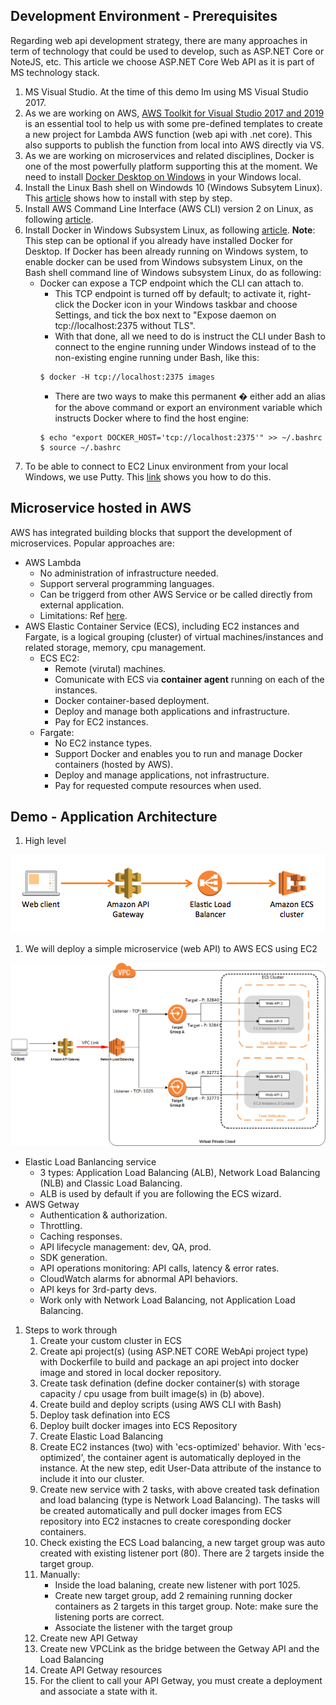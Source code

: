 ## Development Environment - Prerequisites
Regarding web api development strategy, there are many approaches in term of technology that could be used to develop, such as ASP.NET Core or NoteJS, etc. This article we choose ASP.NET Core Web API as it is part of MS technology stack.
1. MS Visual Studio. At the time of this demo Im using MS Visual Studio 2017.
1. As we are working on AWS, [AWS Toolkit for Visual Studio 2017 and 2019](https://marketplace.visualstudio.com/items?itemName=AmazonWebServices.AWSToolkitforVisualStudio2017) is an essential tool to help us with some pre-defined templates to create a new project for Lambda AWS function (web api with .net core). This also supports to publish the function from local into AWS directly via VS.
1. As we are working on microservices and related disciplines, Docker is one of the most powerfully platform supporting this at the moment. We need to install [Docker Desktop on Windows](https://docs.docker.com/docker-for-windows/install/) in your Windows local.
1. Install the Linux Bash shell on Windowds 10 (Windows Subsytem Linux). This [article](https://www.howtogeek.com/249966/how-to-install-and-use-the-linux-bash-shell-on-windows-10/) shows how to install with step by step.
1. Install AWS Command Line Interface (AWS CLI) version 2 on Linux, as following [article](https://docs.aws.amazon.com/cli/latest/userguide/install-cliv2-linux.html).
1. Install Docker in Windows Subsystem Linux, as following [article](https://medium.com/faun/docker-running-seamlessly-in-windows-subsystem-linux-6ef8412377aa).
   <b>Note</b>: This step can be optional if you already have installed Docker for Desktop.
   If Docker has been already running on Windows system, to enable docker can be used from Windows subsystem Linux, on the Bash shell command line of Windows subsystem Linux, do as following:
    - Docker can expose a TCP endpoint which the CLI can attach to.
         - This TCP endpoint is turned off by default; to activate it, right-click the Docker icon in your Windows taskbar and choose Settings, and tick the box next to "Expose daemon on tcp://localhost:2375 without TLS".
         - With that done, all we need to do is instruct the CLI under Bash to connect to the engine running under Windows instead of to the non-existing engine running under Bash, like this:
         ```Shell
         $ docker -H tcp://localhost:2375 images
         ```
         - There are two ways to make this permanent � either add an alias for the above command or export an environment variable which instructs Docker where to find the host engine:
         ```Shell
         $ echo "export DOCKER_HOST='tcp://localhost:2375'" >> ~/.bashrc
         $ source ~/.bashrc
         ```    
1. To be able to connect to EC2 Linux environment from your local Windows, we use Putty. This [link](https://docs.aws.amazon.com/AWSEC2/latest/UserGuide/putty.html) shows you how to do this.

## Microservice hosted in AWS
AWS has integrated building blocks that support the development of microservices.
Popular approaches are:
- AWS Lambda
   - No administration of infrastructure needed.
   - Support serveral programming languages.
   - Can be triggerd from other AWS Service or be called directly from external application.
   - Limitations: Ref [here](https://docs.aws.amazon.com/lambda/latest/dg/gettingstarted-limits.html).
- AWS Elastic Container Service (ECS), including EC2 instances and Fargate, is a logical grouping (cluster) of virtual machines/instances and related storage, memory, cpu management.
   - ECS EC2:
      - Remote (virutal) machines.
      - Comunicate with ECS via **container agent** running on each of the instances.
      - Docker container-based deployment.
      - Deploy and manage both applications and infrastructure.
      - Pay for EC2 instances.
   - Fargate:
      - No EC2 instance types.
      - Support Docker and enables you to run and manage Docker containers (hosted by AWS).
      - Deploy and manage applications, not infrastructure.
      - Pay for requested compute resources when used.
## Demo - Application Architecture
1. High level

![A screenshot of the High level Application Architecture ](/images/APIGetway-ECS.png)

1. We will deploy a simple microservice (web API) to AWS ECS using EC2

![A screenshot of the High level Application Architecture ](/images/Demo-AppInfrastructure.png)

- Elastic Load Banlancing service
   - 3 types: Application Load Balancing (ALB), Network Load Balancing (NLB) and Classic Load Balancing.
   - ALB is used by default if you are following the ECS wizard.
- AWS Getway
   - Authentication & authorization.
   - Throttling.
   - Caching responses.
   - API lifecycle management: dev, QA, prod.
   - SDK generation.
   - API operations monitoring: API calls, latency & error rates.
   - CloudWatch alarms for abnormal API behaviors.
   - API keys for 3rd-party devs.
   - Work only with Network Load Balancing, not Application Load Balancing.

1. Steps to work through
   1. Create your custom cluster in ECS
   1. Create api project(s) (using ASP.NET CORE WebApi project type) with Dockerfile to build and package an api project into docker image and stored in local docker repository.
   1. Create task defination (define docker container(s) with storage capacity / cpu usage from built image(s) in (b) above).
   1. Create build and deploy scripts (using AWS CLI with Bash)
   1. Deploy task defination into ECS
   1. Deploy built docker images into ECS Repository
   1. Create Elastic Load Balancing
   1. Create EC2 instances (two) with 'ecs-optimized' behavior. With 'ecs-optimized', the container agent is automatically deployed in the instance. At the new step, edit User-Data attribute of the instance to include it into our cluster.
   1. Create new service with 2 tasks, with above created task defination and load balancing (type is Network Load Balancing). 
      The tasks will be created automatically and pull docker images from ECS repository into EC2 instacnes to create coresponding docker containers.
   1. Check existing the ECS Load balancing, a new target group was auto created with existing listener port (80). There are 2 targets inside the target group.
   1. Manually: 
      - Inside the load balaning, create new listener with port 1025.
      - Create new target group, add 2 remaining running docker containers as 2 targets in this target group. Note: make sure the listening ports are correct.
	   - Associate the listener with the target group
   1. Create new API Getway
   1. Create new VPCLink as the bridge between the Getway API and the Load Balancing
   1. Create API Getway resources
   1. For the client to call your API Getway, you must create a deployment and associate a state with it.
